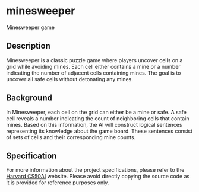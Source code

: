 # minesweeper
Minesweeper game
## Description
Minesweeper is a classic puzzle game where players uncover cells on a grid while avoiding mines. Each cell either contains a mine or a number indicating the number of adjacent cells containing mines. The goal is to uncover all safe cells without detonating any mines.
## Background
In Minesweeper, each cell on the grid can either be a mine or safe. A safe cell reveals a number indicating the count of neighboring cells that contain mines. Based on this information, the AI will construct logical sentences representing its knowledge about the game board. These sentences consist of sets of cells and their corresponding mine counts.
## Specification
For more information about the project specifications, please refer to the [Harvard CS50AI](https://cs50.harvard.edu/ai/) website.
Please avoid directly copying the source code as it is provided for reference purposes only.
